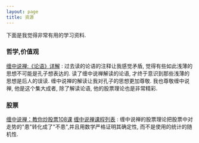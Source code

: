 ```yaml
---
layout: page
title: 资源
---
```



下面是我觉得非常有用的学习资料.

### 哲学,价值观

[缠中说禅:《论语》详解](http://blog.sina.com.cn/s/articlelist_1215172700_8_1.html "缠中说禅:《论语》详解")
: 过去读的论语的注释让我感觉矛盾, 觉得有些如此浅薄的思想不可能是孔子想表达的. 读了缠中说禅解读的论语, 才终于意识到那些浅薄的思想是后人的误读. 缠中说禅的解读让我对孔子的思想更加尊敬. 我也尊敬缠中说禅, 他是这个集大成者, 除了解读论语, 他的股票理论也是非常精彩.

### 股票

[缠中说禅：教你炒股票108课](http://blog.sina.com.cn/chzhshch "缠中说禅官方博客")
[缠中说禅课程列表](http://www.baike.com/wiki/%E7%BC%A0%E4%B8%AD%E8%AF%B4%E7%A6%85%EF%BC%9A%E6%95%99%E4%BD%A0%E7%82%92%E8%82%A1%E7%A5%A8108%E8%AF%BE "缠中说禅课程列表")
: 缠中说禅的股票理论把股票中对走势的"患"转化成了"不患",并且用数学严格证明其确定性, 而不是使用的统计的随机性. 